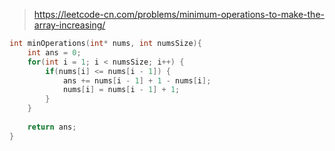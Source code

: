 > https://leetcode-cn.com/problems/minimum-operations-to-make-the-array-increasing/

``` c
int minOperations(int* nums, int numsSize){
    int ans = 0;
    for(int i = 1; i < numsSize; i++) {
        if(nums[i] <= nums[i - 1]) {
            ans += nums[i - 1] + 1 - nums[i];
            nums[i] = nums[i - 1] + 1;
        }
    }
    
    return ans;
}
```